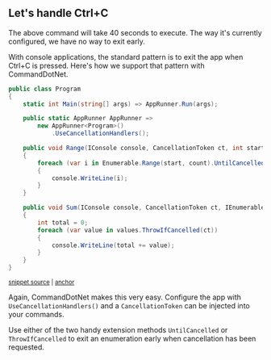 ## Let's handle Ctrl+C

The above command will take 40 seconds to execute. The way it's currently configured, we have no way to exit early.

With console applications, the standard pattern is to exit the app when Ctrl+C is pressed.  Here's how we support that pattern with CommandDotNet.

<!-- snippet: getting_started_6_ctrlc -->
<a id='snippet-getting_started_6_ctrlc'></a>
```c#
public class Program
{
    static int Main(string[] args) => AppRunner.Run(args);

    public static AppRunner AppRunner => 
        new AppRunner<Program>()
            .UseCancellationHandlers();

    public void Range(IConsole console, CancellationToken ct, int start, int count, int sleep = 0)
    {
        foreach (var i in Enumerable.Range(start, count).UntilCancelled(ct, sleep))
        {
            console.WriteLine(i);
        }
    }

    public void Sum(IConsole console, CancellationToken ct, IEnumerable<int> values)
    {
        int total = 0;
        foreach (var value in values.ThrowIfCancelled(ct))
        {
            console.WriteLine(total += value);
        }
    }
}
```
<sup><a href='https://github.com/bilal-fazlani/commanddotnet/blob/master/CommandDotNet.DocExamples/GettingStarted/GettingStarted_6_CtrlC.cs#L11-L37' title='Snippet source file'>snippet source</a> | <a href='#snippet-getting_started_6_ctrlc' title='Start of snippet'>anchor</a></sup>
<!-- endSnippet -->

Again, CommandDotNet makes this very easy. Configure the app with `UseCancellationHandlers()` and a `CancellationToken` can be injected into your commands. 

Use either of the two handy extension methods `UntilCancelled` or `ThrowIfCancelled` to exit an enumeration early when cancellation has been requested.
